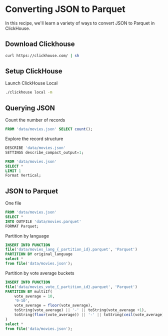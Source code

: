 # Converting JSON to Parquet

In this recipe, we'll learn a variety of ways to convert JSON to Parquet in ClickHouse.

## Download Clickhouse

```bash
curl https://clickhouse.com/ | sh
```

## Setup ClickHouse

Launch ClickHouse Local

```bash
./clickhouse local -m
```

## Querying JSON

Count the number of records

```sql
FROM 'data/movies.json' SELECT count();
```

Explore the record structure

```sql
DESCRIBE 'data/movies.json'
SETTINGS describe_compact_output=1;
```

```sql
FROM 'data/movies.json' 
SELECT *
LIMIT 1
Format Vertical;
```

## JSON to Parquet

One file

```sql
FROM 'data/movies.json' 
SELECT *
INTO OUTFILE 'data/movies.parquet' 
FORMAT Parquet;
```

Partition by language

```sql
INSERT INTO FUNCTION 
file('data/movies_lang_{_partition_id}.parquet', 'Parquet') 
PARTITION BY original_language
select *
from file('data/movies.json');
```

Partition by vote average buckets

```sql
INSERT INTO FUNCTION 
file('data/movies_vote_{_partition_id}.parquet', 'Parquet') 
PARTITION BY multiIf(
    vote_average = 10,
    '9-10',
    vote_average = floor(vote_average),
    toString(vote_average) || '-' || toString(vote_average +1),
    toString(floor(vote_average)) || '-' || toString(ceil(vote_average))
)
select *
from file('data/movies.json');
```